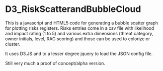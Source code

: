 D3_RiskScatterandBubbleCloud
============================

This is a javascript and HTML5 code for generating a bubble scatter graph for plotting risks registers.
Risks entries come in a csv file with likelihood and impact rating (1 to 5) and various extra dimensions
(threat category, owner initials, level, RAG scoring) and those can be used to colorize or cluster.

It uses D3.JS and to a lesser degree jquery to load the JSON config file.

Still very much a proof of concept/alpha version.
